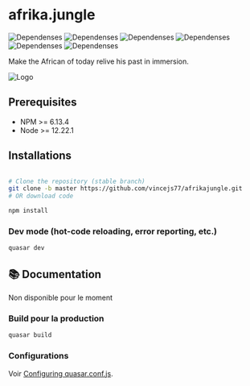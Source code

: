 # afrika.jungle

![Dependenses](https://img.shields.io/badge/MySQL-00000F?style=for-the-badge&logo=mysql&logoColor=white)
![Dependenses](https://img.shields.io/badge/TypeScript-007ACC?style=for-the-badge&logo=typescript&logoColor=white)
![Dependenses](https://img.shields.io/badge/PHP-777BB4?style=for-the-badge&logo=php&logoColor=white)
![Dependenses](https://img.shields.io/badge/Vue.js-35495E?style=for-the-badge&logo=vue.js&logoColor=4FC08D)
![Dependenses](https://img.shields.io/badge/Sass-CC6699?style=for-the-badge&logo=sass&logoColor=white)
![Dependenses](https://img.shields.io/badge/HTML5-E34F26?style=for-the-badge&logo=html5&logoColor=white)

Make the African of today relive his past in immersion.

![Logo](https://afrikajungle.vercel.app/logo.png)

## Prerequisites

- NPM >= 6.13.4
- Node >= 12.22.1

## Installations

```bash

# Clone the repository (stable branch)
git clone -b master https://github.com/vincejs77/afrikajungle.git
# OR download code

npm install

```

### Dev mode (hot-code reloading, error reporting, etc.)

```bash
quasar dev
```

## 📚 Documentation

Non disponible pour le moment

### Build pour la production

```bash
quasar build
```

### Configurations

Voir [Configuring quasar.conf.js](https://v2.quasar.dev/quasar-cli/quasar-conf-js).
